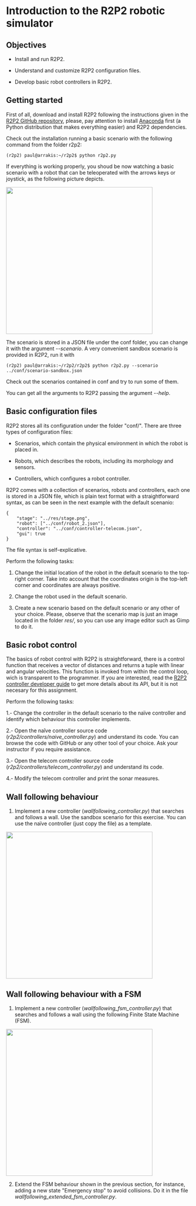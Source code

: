 # Introduction to the R2P2 robotic simulator

## Objectives

* Install and run R2P2.

* Understand and customize R2P2 configuration files.

* Develop basic robot controllers in R2P2.

## Getting started

First of all, download and install R2P2 following the instructions given in the [R2P2 GitHub repository](https://github.com/ISG-UAH/r2p2), please, pay attention to install [Anaconda](https://www.anaconda.com/distribution/) first (a Python distribution that makes everything easier) and R2P2 dependencies. 

Check out the installation running a basic scenario with the following command from the folder r2p2:

```
(r2p2) paul@arrakis:~/r2p2$ python r2p2.py
```

If everything is working properly, you shoud be now watching a basic scenario with a robot that can be teleoperated with the arrows keys or joystick, as the following picture depicts.

<img align="center" src="r2p2-stage.png" width="400">

The scenario is stored in a JSON file under the conf folder, you can change it with the argument *--scenario*. A very convenient sandbox scenario is provided in R2P2, run it with

```
(r2p2) paul@arrakis:~/r2p2/r2p2$ python r2p2.py --scenario ../conf/scenario-sandbox.json
```
Check out the scenarios contained in conf and try to run some of them.

You can get all the arguments to R2P2 passing the argument *--help*.

## Basic configuration files

R2P2 stores all its configuration under the folder "conf/". There are three types of configuration files:

- Scenarios, which contain the physical environment in which the robot is placed in.

- Robots, which describes the robots, including its morphology and sensors.

- Controllers, which configures a robot controller.

R2P2 comes with a collection of scenarios, robots and controllers, each one is stored in a JSON file, which is plain text format with a straightforward syntax, as can be seen in the next example with the default scenanio:

```
{
	"stage": "../res/stage.png",
	"robot": ["../conf/robot_2.json"],
	"controller": "../conf/controller-telecom.json",
	"gui": true
}

```

The file syntax is self-explicative.

Perform the following tasks:

1. Change the initial location of the robot in the default scenario to the top-right corner. Take into account that the coordinates origin is the top-left corner and coordinates are always positive.

2. Change the robot used in the default scenario.

3. Create a new scenario based on the default scenario or any other of your choice. Please, observe that the scenario map is just an image located in the folder *res/*, so you can use any image editor such as Gimp to do it.

## Basic robot control

The basics of robot control with R2P2 is straightforward, there is a control function that receives a vector of distances and returns a tuple with linear and angular velocities. This function is invoked from within the control loop, wich is transparent to the programmer. If you are interested, read the [R2P2 controller developer guide](https://github.com/ISG-UAH/r2p2/wiki/Controller-development-guide) to get more details about its API, but it is not necesary for this assignment.

Perform the following tasks:

1.- Change the controller in the default scenario to the naïve controller and identify which behaviour this controller implements.

2.- Open the naîve controller source code (*r2p2/controllers/naive_controller.py*) and understand its code. You can browse the code with GitHub or any other tool of your choice. Ask your instructor if you require assistance.

3.- Open the telecom controller source code (*r2p2/controllers/telecom_controller.py*) and understand its code.

4.- Modify the telecom controller and print the sonar measures.

## Wall following behaviour

1. Implement a new controller (*wallfollowing_controller.py*) that searches and follows a wall. Use the sandbox scenario for this exercise. You can use the naïve controller (just copy the file) as a template.

<img align="center" src="sandbox.png" width="400">

## Wall following behaviour  with a FSM

1. Implement a new controller (*wallfollowing_fsm_controller.py*) that searches and follows a wall using the following Finite State Machine (FSM).

<img align="center" src="fsm.svg" width="400">

2. Extend the FSM behaviour shown in the previous section, for instance, adding a new state "Emergency stop" to avoid collisions. Do it in the file *wallfollowing_extended_fsm_controller.py*. 
